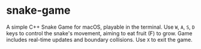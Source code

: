 # snake-game
A simple C++ Snake Game for macOS, playable in the terminal. Use `W`, `A`, `S`, `D` keys to control the snake's movement, aiming to eat fruit (F) to grow. Game includes real-time updates and boundary collisions. Use `X` to exit the game.

